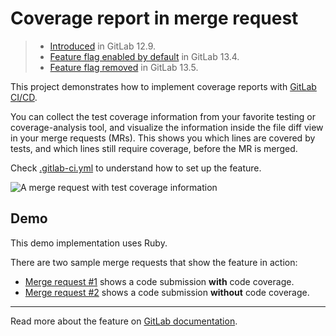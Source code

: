 # Coverage report in merge request

> - [Introduced](https://gitlab.com/gitlab-org/gitlab/-/issues/3708) in GitLab 12.9.
> - [Feature flag enabled by default](https://gitlab.com/gitlab-org/gitlab/-/issues/211410) in GitLab 13.4.
> - [Feature flag removed](https://gitlab.com/gitlab-org/gitlab/-/issues/249811) in GitLab 13.5.

This project demonstrates how to implement coverage reports with [GitLab CI/CD](https://docs.gitlab.com/ee/ci/README.html).

You can collect the test coverage information from your favorite testing or coverage-analysis tool, and visualize the information inside the file diff view in your merge requests (MRs). This shows you which lines are covered by tests, and which lines still require coverage, before the MR is merged.

Check [.gitlab-ci.yml](/.gitlab-ci.yml) to understand how to set up the feature.

<img src="https://docs.gitlab.com/ee/user/project/merge_requests/img/test_coverage_visualization_v12_9.png" alt="A merge request with test coverage information" align="center">

## Demo

This demo implementation uses Ruby.

There are two sample merge requests that show the feature in action:

- [Merge request #1](https://gitlab.com/gitlab-org/ci-sample-projects/coverage-report/-/merge_requests/1/diffs) shows a code submission **with** code coverage.
- [Merge request #2](https://gitlab.com/gitlab-org/ci-sample-projects/coverage-report/-/merge_requests/2/diffs) shows a code submission **without** code coverage.

---

Read more about the feature on [GitLab documentation](https://docs.gitlab.com/ee/user/project/merge_requests/test_coverage_visualization.html).
